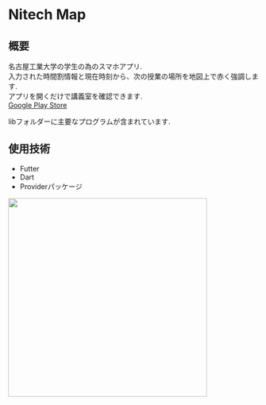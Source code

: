 # Nitech Map

## 概要
名古屋工業大学の学生の為のスマホアプリ.  
入力された時間割情報と現在時刻から、次の授業の場所を地図上で赤く強調します.  
アプリを開くだけで講義室を確認できます.  
<a href="https://play.google.com/store/apps/details?id=com.c0de.nitechmap_c0de">Google Play Store</a>  

libフォルダーに主要なプログラムが含まれています.

## 使用技術
- Futter
- Dart
- Providerパッケージ

<img src="https://user-images.githubusercontent.com/74134260/161250706-4302d095-b92c-474d-92cb-ad6df49183f1.png" width="400">

